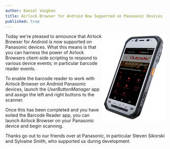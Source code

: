 ```yaml
---
author: Daniel Vaughan
title: Airlock Browser for Android Now Supported on Panasonic Devices
published: true
---
```


<img src="/Blog/Images/PostImages/2017-12-08-Support-For-Panasonic-Devices/AirlockBrowserOnFZ-N1.png" alt="Airlock Browser on FZ-N1"
align="right" />
Today we're pleased to announce that Airlock Browser for Android is now supported
on Panasonic devices. What this means is that you can harness the power
of Airlock Browsers client-side scripting to respond to various device events; in particular
barcode reader events.

To enable the barcode reader to work with Airlock Browser on Android Panasonic devices, launch the *UserButtonManager* app 
and assign the left and right buttons to the scanner.
 
Once this has been completed and you have exited the Barcode Reader app, 
you can launch Airlock Browser on your Panasonic device and begin scanning.

Thanks go out to our friends over at Panasonic, in particular Steven Sikorski and Sylvaine Smith,
who supported us during development.
